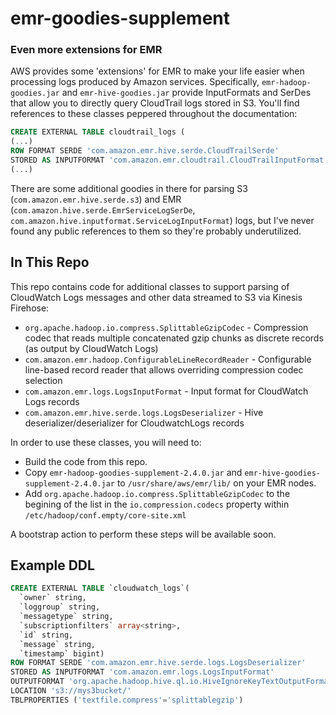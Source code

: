 emr-goodies-supplement
======================

### Even more extensions for EMR

AWS provides some 'extensions' for EMR to make your life easier when processing logs produced by Amazon services.
Specifically, `emr-hadoop-goodies.jar` and `emr-hive-goodies.jar` provide InputFormats and SerDes that 
allow you to directly query CloudTrail logs stored in S3. You'll find references to these classes peppered throughout
the documentation:

```sql
CREATE EXTERNAL TABLE cloudtrail_logs (
(...)
ROW FORMAT SERDE 'com.amazon.emr.hive.serde.CloudTrailSerde'
STORED AS INPUTFORMAT 'com.amazon.emr.cloudtrail.CloudTrailInputFormat'
(...)
```

There are some additional goodies in there for parsing S3 (`com.amazon.emr.hive.serde.s3`) and EMR (`com.amazon.hive.serde.EmrServiceLogSerDe`, `com.amazon.hive.inputformat.ServiceLogInputFormat`) logs, but I've never found any public references to them so they're probably underutilized.

In This Repo
------------
This repo contains code for additional classes to support parsing of CloudWatch Logs messages and other data streamed to S3 via Kinesis Firehose:
* `org.apache.hadoop.io.compress.SplittableGzipCodec` - Compression codec that reads multiple concatenated gzip chunks as discrete records (as output by CloudWatch Logs)
* `com.amazon.emr.hadoop.ConfigurableLineRecordReader` - Configurable line-based record reader that allows overriding compression codec selection
* `com.amazon.emr.logs.LogsInputFormat` - Input format for CloudWatch Logs records
* `com.amazon.emr.hive.serde.logs.LogsDeserializer` - Hive deserializer/deserializer for CloudwatchLogs records

In order to use these classes, you will need to:
* Build the code from this repo.
* Copy `emr-hadoop-goodies-supplement-2.4.0.jar` and `emr-hive-goodies-supplement-2.4.0.jar` to `/usr/share/aws/emr/lib/` on your EMR nodes.
* Add `org.apache.hadoop.io.compress.SplittableGzipCodec` to the begining of the list in the `io.compression.codecs` property within `/etc/hadoop/conf.empty/core-site.xml`

A bootstrap action to perform these steps will be available soon.

Example DDL
-----------
```sql
CREATE EXTERNAL TABLE `cloudwatch_logs`(
  `owner` string,
  `loggroup` string,
  `messagetype` string,
  `subscriptionfilters` array<string>,
  `id` string,
  `message` string,
  `timestamp` bigint)
ROW FORMAT SERDE 'com.amazon.emr.hive.serde.logs.LogsDeserializer'
STORED AS INPUTFORMAT 'com.amazon.emr.logs.LogsInputFormat'
OUTPUTFORMAT 'org.apache.hadoop.hive.ql.io.HiveIgnoreKeyTextOutputFormat'
LOCATION 's3://mys3bucket/'
TBLPROPERTIES ('textfile.compress'='splittablegzip')
```